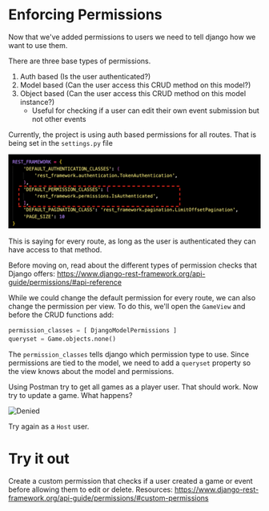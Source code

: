 # Enforcing Permissions
Now that we've added permissions to users we need to tell django how we want to use them.

There are three base types of permissions. 
1. Auth based (Is the user authenticated?)
2. Model based (Can the user access this CRUD method on this model?)
3. Object based (Can the user access this CRUD method on this model instance?)
    - Useful for checking if a user can edit their own event submission but not other events

Currently, the project is using auth based permissions for all routes. That is being set in the `settings.py` file

![default permissions](./images/default_permissions.png)

This is saying for every route, as long as the user is authenticated they can have access to that method. 

Before moving on, read about the different types of permission checks that Django offers: https://www.django-rest-framework.org/api-guide/permissions/#api-reference

While we could change the default permission for every route, we can also change the permission per view. To do this, we'll open the `GameView` and before the CRUD functions add:
```py
permission_classes = [ DjangoModelPermissions ]
queryset = Game.objects.none()
```
The `permission_classes` tells django which permission type to use. Since permissions are tied to the model, we need to add a `queryset` property so the view knows about the model and permissions. 

Using Postman try to get all games as a player user. That should work. Now try to update a game. What happens?

![Denied](https://media.giphy.com/media/OgbPFB5AE3jW/giphy.gif)

Try again as a `Host` user.


# Try it out
Create a custom permission that checks if a user created a game or event before allowing them to edit or delete.
Resources:
https://www.django-rest-framework.org/api-guide/permissions/#custom-permissions


